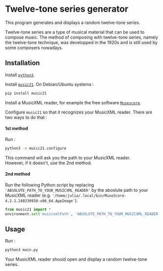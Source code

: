 # Twelve-tone series generator

This program generates and displays a random twelve-tone series.  
  
Twelve-tone series are a type of musical material that can be used to compose music. The method of composing with twelve-tone series, namely the twelve-tone technique, was developped in the 1920s and is still used by some composers nowadays.  
  
## Installation

Install [`python3`](https://www.python.org/).  
  
Install [`music21`](https://web.mit.edu/music21/doc/usersGuide/usersGuide_01_installing.html). On Debian/Ubuntu systems :

```sh
pip install music21
```

Install a MusicXML reader, for example the free software [`Musescore`](https://musescore.org/en).  
  
Configure `music21` so that it recognizes your MusicXML reader. There are two ways to do that :

#### 1st method

Run :  

```sh
python3 -m music21.configure
```

This command will ask you the path to your MusicXML reader.  
However, if it doesn't, use the 2nd method.

#### 2nd method

Run the following Python script by replacing `'ABSOLUTE_PATH_TO_YOUR_MUSICXML_READER'` by the aboslute path to your MusicXML reader (e.g. `'/home/julia/.local/bin/MuseScore-4.2.1.240230938-x86_64.AppImage'`).  

```py
from music21 import *
environment.set('musicxmlPath', 'ABSOLUTE_PATH_TO_YOUR_MUSICXML_READER')
```

## Usage

Run :

```sh
python3 main.py
```
Your MusicXML reader should open and display a random twelve-tone series.  
